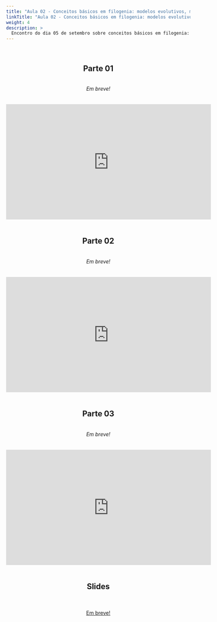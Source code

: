 ```yaml
---
title: "Aula 02 - Conceitos básicos em filogenia: modelos evolutivos, métodos filogenéticos e interpretação de árvores"
linkTitle: "Aula 02 - Conceitos básicos em filogenia: modelos evolutivos, métodos filogenéticos e interpretação de árvores"
weight: 4
description: >
  Encontro do dia 05 de setembro sobre conceitos básicos em filogenia: modelos evolutivos, métodos filogenéticos e interpretação de árvores
---
```


<br>
<div align="center">
<h2>Parte 01</h2>
<br>
<i>Em breve!</i>
<br><br><br>
<iframe width="560" height="315" src="https://www.youtube.com/embed/" frameborder="0" allow="accelerometer; autoplay; clipboard-write; encrypted-media; gyroscope; picture-in-picture" allowfullscreen></iframe>
<br><br>

<h2>Parte 02</h2>
<br>
<i>Em breve!</i>
<br><br><br>
<iframe width="560" height="315" src="https://www.youtube.com/embed/" frameborder="0" allow="accelerometer; autoplay; clipboard-write; encrypted-media; gyroscope; picture-in-picture" allowfullscreen></iframe>
<br><br>

<h2>Parte 03</h2>
<br>
<i>Em breve!</i>
<br><br><br>
<iframe width="560" height="315" src="https://www.youtube.com/embed/" frameborder="0" allow="accelerometer; autoplay; clipboard-write; encrypted-media; gyroscope; picture-in-picture" allowfullscreen></iframe>
<br><br>

<h2>Slides</h2>
<br><br>
<a href="https://github.com/desirrepetters/gstreinamentoeconsultoria/raw/master/userguide/content/pt-br/filogenomica/2023_01/sincronas/pdf/aula_02.pdf">Em breve!</a>
<br><br>
</div>